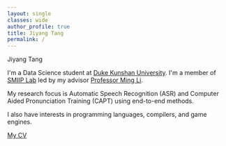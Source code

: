 ```yaml
---
layout: single
classes: wide
author_profile: true
title: Jiyang Tang 
permalink: /
---
```


Jiyang Tang

I'm a Data Science student at [Duke Kunshan University](https://dukekunshan.edu.cn/en/about). I'm a member of
[SMIIP Lab](https://sites.duke.edu/dkusmiip/2019/08/10/welcome) led by my advisor
[Professor Ming Li](https://scholars.duke.edu/person/MingLi).

My research focus is Automatic Speech Recognition (ASR) and Computer Aided Pronunciation Training (CAPT) using
end-to-end methods.

I also have interests in programming languages, compilers, and game engines.

[My CV](assets/cv.pdf)
